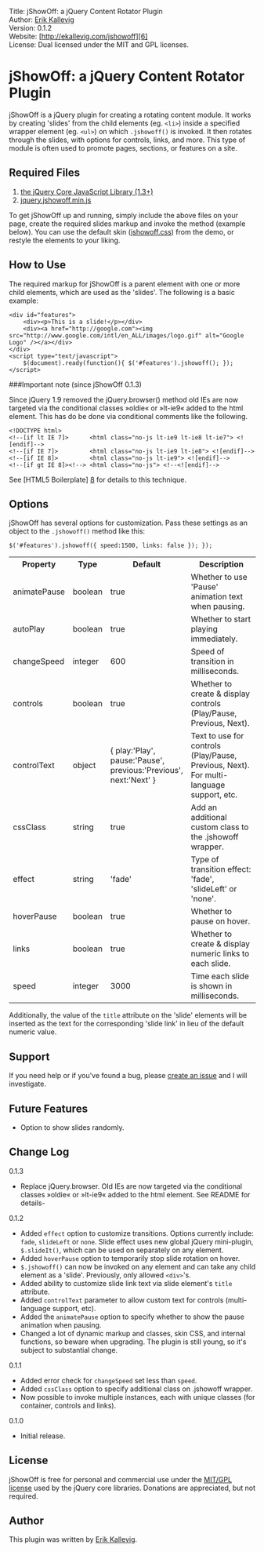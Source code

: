 Title: jShowOff: a jQuery Content Rotator Plugin  
Author: [Erik Kallevig][5]  
Version: 0.1.2  
Website: [http://ekallevig.com/jshowoff][6]  
License: Dual licensed under the MIT and GPL licenses.

# jShowOff: a jQuery Content Rotator Plugin

jShowOff is a jQuery plugin for creating a rotating content module. It works by creating 'slides' from the child elements (eg. `<li>`) inside a specified wrapper element (eg. `<ul>`) on which `.jshowoff()` is invoked. It then rotates through the slides, with options for controls, links, and more.  This type of module is often used to promote pages, sections, or features on a site.

## Required Files

1.  [the jQuery Core JavaScript Library (1.3+)][1]
2.  [jquery.jshowoff.min.js][2]

To get jShowOff up and running, simply include the above files on your page, create the required slides markup and invoke the method (example below). You can use the default skin ([jshowoff.css][3]) from the demo, or restyle the elements to your liking.

## How to Use

The required markup for jShowOff is a parent element with one or more child elements, which are used as the 'slides'. The following is a basic example:

    <div id="features">
    	<div><p>This is a slide!</p></div>
    	<div><a href="http://google.com"><img src="http://www.google.com/intl/en_ALL/images/logo.gif" alt="Google Logo" /></a></div>
    </div>
    <script type="text/javascript">		
    	$(document).ready(function(){ $('#features').jshowoff(); });
    </script>

###Important note (since jShowOff 0.1.3)
    
Since jQuery 1.9 removed the jQuery.browser() method old IEs are now targeted via the conditional classes »oldie« or »lt-ie9« added to the html element. This has do be done via conditional comments like the following.

    <!DOCTYPE html>
    <!--[if lt IE 7]>      <html class="no-js lt-ie9 lt-ie8 lt-ie7"> <![endif]-->
    <!--[if IE 7]>         <html class="no-js lt-ie9 lt-ie8"> <![endif]-->
    <!--[if IE 8]>         <html class="no-js lt-ie9"> <![endif]-->
    <!--[if gt IE 8]><!--> <html class="no-js"> <!--<![endif]-->

See [HTML5 Boilerplate] [8] for details to this technique.

## Options

jShowOff has several options for customization.  Pass these settings as an object to the `.jshowoff()` method like this:

    $('#features').jshowoff({ speed:1500, links: false }); });

<table id="options" cellpadding="0" cellspacing="0">
	<col />
	<col />
	<col width="120" />
	<col />
	<tr>
		<th>Property</th>
		<th>Type</th>
		<th>Default</th>
		<th>Description</th>
	</tr>
	<tr>
		<td>animatePause</td>
		<td>boolean</td>
		<td>true</td>
		<td>Whether to use 'Pause' animation text when pausing.</td>
	</tr>
	<tr>
		<td>autoPlay</td>
		<td>boolean</td>
		<td>true</td>
		<td>Whether to start playing immediately.</td>
	</tr>
	<tr>
		<td>changeSpeed</td>
		<td>integer</td>
		<td>600</td>
		<td>Speed of transition in milliseconds.</td>
	</tr>
	<tr>
		<td>controls</td>
		<td>boolean</td>
		<td>true</td>
		<td>Whether to create & display controls (Play/Pause, Previous, Next).</td>
	</tr>
	<tr>
		<td>controlText</td>
		<td>object</td>
		<td>{ play:'Play', pause:'Pause', previous:'Previous', next:'Next' }</td>
		<td>Text to use for controls (Play/Pause, Previous, Next). For multi-language support, etc.</td>
	</tr>
	<tr>
		<td>cssClass</td>
		<td>string</td>
		<td>true</td>
		<td>Add an additional custom class to the .jshowoff wrapper.</td>
	</tr>
	<tr>
		<td>effect</td>
		<td>string</td>
		<td>'fade'</td>
		<td>Type of transition effect: 'fade', 'slideLeft' or 'none'.</td>
	</tr>
	<tr>
		<td>hoverPause</td>
		<td>boolean</td>
		<td>true</td>
		<td>Whether to pause on hover.</td>
	</tr>
	<tr>
		<td>links</td>
		<td>boolean</td>
		<td>true</td>
		<td>Whether to create & display numeric links to each slide.</td>
	</tr>
	<tr>
		<td>speed</td>
		<td>integer</td>
		<td>3000</td>
		<td>Time each slide is shown in milliseconds.</td>
	</tr>
</table>

Additionally, the value of the `title` attribute on the 'slide' elements will be inserted as the text for the corresponding 'slide link' in lieu of the default numeric value.

## Support

If you need help or if you've found a bug, please [create an issue][7] and I will investigate.

## Future Features

*   Option to show slides randomly.

## Change Log

0.1.3

*	Replace jQuery.browser. Old IEs are now targeted via the conditional classes »oldie« or »lt-ie9« added to the html element. See README for details-

0.1.2

*   Added `effect` option to customize transitions. Options currently include: `fade`, `slideLeft` or `none`.  Slide effect uses new global jQuery mini-plugin, `$.slideIt()`, which can be used on separately on any element.
*   Added `hoverPause` option to temporarily stop slide rotation on hover.
*   `$.jshowoff()` can now be invoked on any element and can take any child element as a 'slide'. Previously, only allowed `<div>`'s.
*   Added ability to customize slide link text via slide element's `title` attribute.
*   Added `controlText` parameter to allow custom text for controls (multi-language support, etc).
*   Added the `animatePause` option to specify whether to show the pause animation when pausing.
*   Changed a lot of dynamic markup and classes, skin CSS, and internal functions, so beware when upgrading. The plugin is still young, so it's subject to substantial change.

0.1.1

*   Added error check for `changeSpeed` set less than `speed`.
*   Added `cssClass` option to specify additional class on .jshowoff wrapper.
*   Now possible to invoke multiple instances, each with unique classes (for container, controls and links).

0.1.0

*   Initial release.

## License

jShowOff is free for personal and commercial use under the [MIT/GPL license][4] used by the jQuery core libraries. Donations are appreciated, but not required. 

## Author

This plugin was written by [Erik Kallevig][5].

 [1]: http://jquery.com
 [2]: http://github.com/ekallevig/jShowOff/raw/master/jquery.jshowoff.min.js
 [3]: http://github.com/ekallevig/jShowOff/raw/master/jshowoff.css
 [4]: http://jquery.org/license
 [5]: http://ekallevig.com/about
 [6]: http://ekallevig.com/jshowoff
 [7]: http://github.com/ekallevig/jShowOff/issues
 [8]: http://html5boilerplate.com